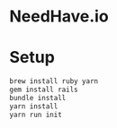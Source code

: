 # NeedHave.io

# Setup

```sh
brew install ruby yarn
gem install rails
bundle install
yarn install
yarn run init
```

